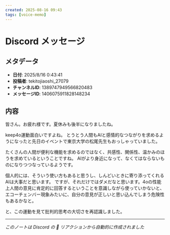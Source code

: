 ```yaml
---
created: 2025-08-16 09:43
tags: [voice-memo]
---
```


# Discord メッセージ

## メタデータ
- **日付**: 2025/8/16 0:43:41
- **投稿者**: tekitojiaoshi_27079
- **チャンネルID**: 1389747949566820483
- **メッセージID**: 1406075911828148234

## 内容

皆さん。お疲れ様です。夏休みも後半になりましたね。

keep4o運動面白いですよね。
とうとう人間もAIと感情的なつながりを求めるようになったと先日のイベントで東京大学の松尾先生もおっしゃっていました。

たくさんの人間が便利な機能を求めるのではなく、共感性、関係性、温かみのほうを求めているということですね。
AIがより身近になって、なくてはならないものになりつつなっているようです。

個人的には、そういう使い方もあると思うし、しんどいときに寄り添ってくれるAIは大事だと思います。
ですが、それだけではダメだなと思います。4oの性能上人間の意見に肯定的に回答するということを意識しながら使っていかないと、エコーチェンバー現象みたいに、自分の意見が正しいと思い込んでしまう危険性もあるかなと。

と、この運動を見て批判的思考の大切さを再認識しました。

---
*このノートは Discord の 📝 リアクションから自動的に作成されました*
